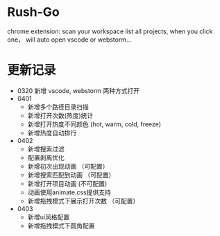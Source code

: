 # Rush-Go

chrome extension: scan your workspace list all projects, when you click one， will auto open vscode or webstorm...

# 更新记录

- 0320 新增 vscode, webstorm 两种方式打开
- 0401
  - 新增多个路径目录扫描
  - 新增打开次数(热度)统计
  - 新增打开热度不同颜色 (hot, warm, cold, freeze)
  - 新增热度自动排行
- 0402
  - 新增搜索过滤
  - 配置剥离优化
  - 新增初次出现动画 （可配置）
  - 新增搜索匹配到动画 （可配置）
  - 新增打开项目动画 (不可配置)
  - 动画使用animate.css提供支持
  - 新增拖拽模式下展示打开次数 （可配置）
- 0403
  - 新增ui风格配置
  - 新增拖拽模式下圆角配置

